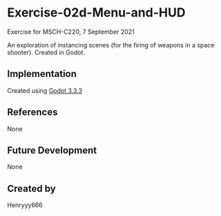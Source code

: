 # Exercise-02d-Menu-and-HUD

Exercise for MSCH-C220, 7 September 2021

An exploration of instancing scenes (for the firing of weapons in a space shooter). Created in Godot.

## Implementation

Created using [Godot 3.3.3](https://godotengine.org/download) 

## References

None

## Future Development

None

## Created by

Henryyy666
